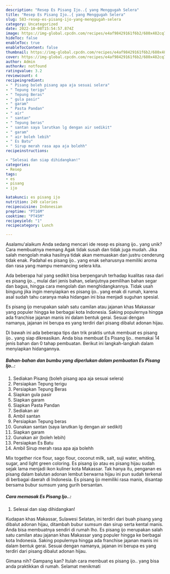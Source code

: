 ```yaml
---
description: "Resep Es Pisang Ijo..{ yang Menggugah Selera"
title: "Resep Es Pisang Ijo..{ yang Menggugah Selera"
slug: 583-resep-es-pisang-ijo-yang-menggugah-selera
category: Uncategorized
date: 2022-10-08T15:54:57.874Z
image: https://img-global.cpcdn.com/recipes/e4af98429161f6b2/680x482cq70/es-pisang-ijo-foto-resep-utama.jpg
hideToc: false
enableToc: true
enableTocContent: false
thumbnail: https://img-global.cpcdn.com/recipes/e4af98429161f6b2/680x482cq70/es-pisang-ijo-foto-resep-utama.jpg
cover: https://img-global.cpcdn.com/recipes/e4af98429161f6b2/680x482cq70/es-pisang-ijo-foto-resep-utama.jpg
author: Admin
authorAv: notfound
ratingvalue: 3.2
reviewcount: 4
recipeingredient:
- " Pisang boleh pisang apa aja sesuai selera"
- " Tepung terigu"
- " Tepung Beras"
- " gula pasir"
- " garam"
- " Pasta Pandan"
- " air"
- " santan"
- " Tepung beras"
- " santan saya larutkan lg dengan air sedikit"
- " garam"
- " air boleh lebih"
- " Es Batu"
- " Sirup merah rasa apa aja bolehh"
recipeinstructions:

- "Selesai dan siap dihidangkan!"
categories:
- Resep
tags:
- es
- pisang
- ijo

katakunci: es pisang ijo 
nutrition: 249 calories
recipecuisine: Indonesian
preptime: "PT16M"
cooktime: "PT45M"
recipeyield: "1"
recipecategory: Lunch

---
```



Asalamu'alaikum Anda sedang mencari ide resep es pisang ijo.. yang unik? Cara membuatnya memang Agak tidak susah dan tidak juga mudah. Jika salah mengolah maka hasilnya tidak akan memuaskan dan justru cenderung tidak enak. Padahal es pisang ijo.. yang enak seharusnya memiliki aroma dan rasa yang mampu memancing selera kita.


Ada beberapa hal yang sedikit bisa berpengaruh terhadap kualitas rasa dari es pisang ijo.., mulai dari jenis bahan, selanjutnya pemilihan bahan segar dan bagus, hingga cara mengolah dan menghidangkannya. Tidak usah bingung jika ingin menyiapkan es pisang ijo.. yang enak di rumah, karena asal sudah tahu caranya maka hidangan ini bisa menjadi suguhan spesial.

Es pisang ijo merupakan salah satu camilan atau jajanan khas Makassar yang populer hingga ke berbagai kota Indonesia. Saking populernya hingga ada franchise jajanan manis ini dalam bentuk gerai. Sesuai dengan namanya, jajanan ini berupa es yang terdiri dari pisang dibalut adonan hijau.


Di bawah ini ada beberapa tips dan trik praktis untuk membuat es pisang ijo.. yang siap dikreasikan. Anda bisa membuat Es Pisang Ijo.. memakai 14 jenis bahan dan 0 tahap pembuatan. Berikut ini langkah-langkah dalam menyiapkan hidangannya.

<!--inarticleads1-->

##### Bahan-bahan dan bumbu yang diperlukan dalam pembuatan Es Pisang Ijo..:

1. Sediakan  Pisang (boleh pisang apa aja sesuai selera)
1. Persiapkan  Tepung terigu
1. Persiapkan  Tepung Beras
1. Siapkan  gula pasir
1. Siapkan  garam
1. Siapkan  Pasta Pandan
1. Sediakan  air
1. Ambil  santan
1. Persiapkan  Tepung beras
1. Gunakan  santan (saya larutkan lg dengan air sedikit)
1. Siapkan  garam
1. Gunakan  air (boleh lebih)
1. Persiapkan  Es Batu
1. Ambil  Sirup merah rasa apa aja bolehh


Mix together rice flour, sago flour, coconut milk, salt, suji water, whiting, sugar, and light green coloring. Es pisang ijo atau es pisang hijau sudah sejak lama menjadi ikon kuliner kota Makassar. Tak hanya itu, penganan es pisang dalam balutan adonan lembut berwarna hijau ini pun sudah terkenal di berbagai daerah di Indonesia. Es pisang ijo memiliki rasa manis, disantap bersama bubur sumsum yang gurih bersantan. 

<!--inarticleads2-->

##### Cara memasak Es Pisang Ijo..:


1. Selesai dan siap dihidangkan!

Kudapan khas Makassar, Sulawesi Selatan, ini terdiri dari buah pisang yang dibalut adonan hijau, ditambah bubur sumsum dan sirup serta kental manis. Anda bisa membuatnya sendiri di rumah lho. Es pisang ijo merupakan salah satu camilan atau jajanan khas Makassar yang populer hingga ke berbagai kota Indonesia. Saking populernya hingga ada franchise jajanan manis ini dalam bentuk gerai. Sesuai dengan namanya, jajanan ini berupa es yang terdiri dari pisang dibalut adonan hijau. 

Gimana nih? Gampang kan? Itulah cara membuat es pisang ijo.. yang bisa anda praktikkan di rumah. Selamat menikmati
